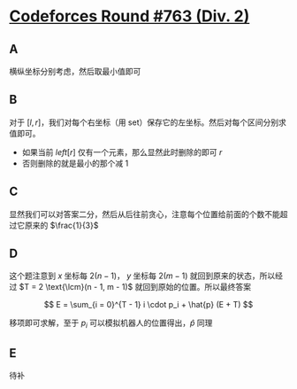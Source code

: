 # [Codeforces Round #763 (Div. 2)](https://codeforces.com/contest/1623)

## A

横纵坐标分别考虑，然后取最小值即可

## B

对于 $[l, r]$，我们对每个右坐标（用 set）保存它的左坐标。然后对每个区间分别求值即可。

- 如果当前 $left[r]$ 仅有一个元素，那么显然此时删除的即可 $r$
- 否则删除的就是最小的那个减 1

## C

显然我们可以对答案二分，然后从后往前贪心，注意每个位置给前面的个数不能超过它原来的 $\frac{1}{3}$

## D

这个题注意到 $x$ 坐标每 $2(n - 1)$， $y$ 坐标每 $2(m - 1)$ 就回到原来的状态，所以经过 $T = 2 \text{\lcm}(n - 1, m - 1)$ 就回到原始的位置。所以最终答案

$$
E = \sum_{i = 0}^{T - 1} i \cdot p_i  + \hat{p} (E + T)
$$

移项即可求解，至于 $p_i$ 可以模拟机器人的位置得出，$\hat{p}$ 同理

## E

待补